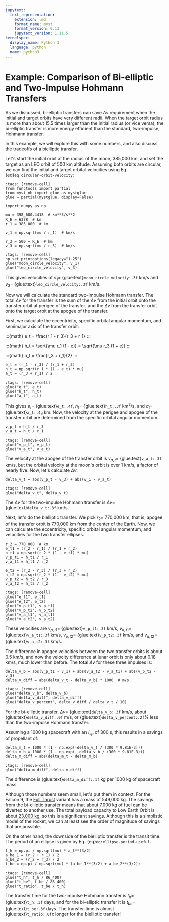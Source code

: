 ```yaml
---
jupytext:
  text_representation:
    extension: .md
    format_name: myst
    format_version: 0.13
    jupytext_version: 1.11.5
kernelspec:
  display_name: Python 3
  language: python
  name: python3
---
```


# Example: Comparison of Bi-elliptic and Two-Impulse Hohmann Transfers

As we discussed, bi-elliptic transfers can save $\Delta v$ requirement when the initial and target orbits have very different radii. When the target orbit radius is more than about 15.5 times larger than the initial radius (or vice versa), the bi-elliptic transfer is more energy efficient than the standard, two-impulse, Hohmann transfer.

In this example, we will explore this with some numbers, and also discuss the tradeoffs of a bielliptic transfer.

Let's start the initial orbit at the radius of the moon, 385,000 km, and set the target as an LEO orbit of 500 km altitude. Assuming both orbits are circular, we can find the initial and target orbital velocities using Eq. {eq}`eq:circular-orbit-velocity`:

```{code-cell} ipython3
:tags: [remove-cell]
from functools import partial
from myst_nb import glue as mystglue
glue = partial(mystglue, display=False)
```

```{code-cell} ipython3
import numpy as np

mu = 398_600.4418  # km**3/s**2
R_E = 6378  # km
r_1 = 385_000  # km

v_1 = np.sqrt(mu / r_1)  # km/s

r_3 = 500 + R_E  # km
v_3 = np.sqrt(mu / r_3)  # km/s
```

```{code-cell} ipython3
:tags: [remove-cell]
np.set_printoptions(legacy="1.25")
glue("moon_circle_velocity", v_1)
glue("leo_circle_velocity", v_3)
```

This gives velocities of $v_1 =$ {glue:text}`moon_circle_velocity:.3f` km/s and $v_3 =$ {glue:text}`leo_circle_velocity:.3f` km/s.

Now we will calculate the standard two-impulse Hohmann transfer. The total $\Delta v$ for the transfer is the sum of the $\Delta v$ from the initial orbit onto the transfer orbit at perigee of the transfer, and the $\Delta v$ from the transfer orbit onto the target orbit at the apogee of the transfer.

First, we calculate the eccentricity, specific orbital angular momentum, and semimajor axis of the transfer orbit:

:::{math}
e_t = \frac{r_1 - r_3}{r_3 + r_1}
:::

:::{math}
h_t = \sqrt{\mu r_1 (1 - e)} = \sqrt{\mu r_3 (1 + e)}
:::

:::{math}
a_t = \frac{r_3 + r_1}{2}
:::

```{code-cell} ipython3
e_t = (r_1 - r_3) / (r_1 + r_3)
h_t = np.sqrt(r_1 * (1 - e_t) * mu)
a_t = (r_3 + r_1) / 2
```

```{code-cell} ipython3
:tags: [remove-cell]
glue("e_t", e_t)
glue("h_t", h_t)
glue("a_t", a_t)
```

This gives $e_t =$ {glue:text}`e_t:.4f`, $h_t =$ {glue:text}`h_t:.3f` km<sup>2</sup>/s, and $a_t =$ {glue:text}`a_t:.4g` km. Now, the velocity at the perigee and apogee of the transfer orbit are determined from the specific orbital angular momentum.

```{code-cell} ipython3
v_p_t = h_t / r_3
v_a_t = h_t / r_1
```

```{code-cell} ipython3
:tags: [remove-cell]
glue("v_p_t", v_p_t)
glue("v_a_t", v_a_t)
```

The velocity at the apogee of the transfer orbit is $v_{a,t} =$ {glue:text}`v_a_t:.3f` km/s, but the orbital velocity at the moon's orbit is over 1 km/s, a factor of nearly five. Now, let's calculate $\Delta v$:

```{code-cell} ipython3
delta_v_t = abs(v_p_t - v_3) + abs(v_1 - v_a_t)
```

```{code-cell} ipython3
:tags: [remove-cell]
glue("delta_v_t", delta_v_t)
```

The $\Delta v$ for the two-impulse Hohmann transfer is $\Delta v =$ {glue:text}`delta_v_t:.3f` km/s.

Next, let's do the bielliptic transfer. We pick $r_2 =$ 770,000 km, that is, apogee of the transfer orbit is 770,000 km from the center of the Earth. Now, we can calculate the eccentricity, specific orbital angular momentum, and velocities for the two transfer ellipses.

```{code-cell} ipython3
r_2 = 770_000  # km
e_t1 = (r_2 - r_1) / (r_1 + r_2)
h_t1 = np.sqrt(r_2 * (1 - e_t1) * mu)
v_p_t1 = h_t1 / r_1
v_a_t1 = h_t1 / r_2

e_t2 = (r_2 - r_3) / (r_3 + r_2)
h_t2 = np.sqrt(r_2 * (1 - e_t2) * mu)
v_p_t2 = h_t2 / r_3
v_a_t2 = h_t2 / r_2
```

```{code-cell} ipython3
:tags: [remove-cell]
glue("e_t1", e_t1)
glue("e_t2", e_t2)
glue("v_p_t1", v_p_t1)
glue("v_p_t2", v_p_t2)
glue("v_a_t1", v_a_t1)
glue("v_a_t2", v_a_t2)
```

These velocities are $v_{p,t1} =$ {glue:text}`v_p_t1:.3f` km/s, $v_{a,t1} =$ {glue:text}`v_a_t1:.3f` km/s, $v_{p,t2} =$ {glue:text}`v_p_t2:.3f` km/s, and $v_{a,t2} =$ {glue:text}`v_a_t2:.3f` km/s.

The difference in apogee velocities between the two transfer orbits is about 0.5 km/s, and now the velocity difference at lunar orbit is only about 0.18 km/s, much lower than before. The total $\Delta v$ for these three impulses is:

```{code-cell} ipython3
delta_v_b = abs(v_p_t1 - v_1) + abs(v_a_t2 - v_a_t1) + abs(v_p_t2 - v_3)
delta_v_diff = abs(delta_v_t - delta_v_b) * 1000  # m/s
```

```{code-cell} ipython3
:tags: [remove-cell]
glue("delta_v_b", delta_v_b)
glue("delta_v_diff", delta_v_diff)
glue("delta_v_percent", delta_v_diff / delta_v_t / 10)
```

For the bi-elliptic transfer, $\Delta v =$ {glue:text}`delta_v_b:.3f` km/s, about {glue:text}`delta_v_diff:.0f` m/s, or {glue:text}`delta_v_percent:.2f`% less than the two-impulse Hohmann transfer.

Assuming a 1000 kg spacecraft with an $I_{sp}$ of 300 s, this results in a savings of propellant of:

```{code-cell} ipython3
delta_m_t = 1000 * (1 - np.exp(-delta_v_t / (300 * 9.81E-3)))
delta_m_b = 1000 * (1 - np.exp(- delta_v_b / (300 * 9.81E-3)))
delta_m_diff = abs(delta_m_t - delta_m_b)
```

```{code-cell} ipython3
:tags: [remove-cell]
glue("delta_m_diff", delta_m_diff)
```

The difference is {glue:text}`delta_m_diff:.1f` kg per 1000 kg of spacecraft mass.

Although those numbers seem small, let's put them in context. For the Falcon 9, the [Full Thrust](https://en.wikipedia.org/wiki/Falcon_9_Full_Thrust) variant has a mass of 549,000 kg. The savings from the bi-elliptic transfer means that about 7,000 kg of fuel can be diverted to another use. The total payload capacity to Low Earth Orbit is about [23,000 kg](https://www.spacex.com/vehicles/falcon-9/), so this is a significant savings. Although this is a simplistic model of the rocket, we can at least see the order of magnitude of savings that are possible.

On the other hand, the downside of the bielliptic transfer is the transit time. The period of an ellipse is given by Eq. {eq}`eq:ellipse-period-useful`.

```{code-cell} ipython3
t_h = np.pi / np.sqrt(mu) * a_t**(3/2)
a_be_1 = (r_2 + r_1) / 2
a_be_2 = (r_2 + r_3) / 2
t_be = np.pi / np.sqrt(mu) * (a_be_1**(3/2) + a_be_2**(3/2))
```

```{code-cell} ipython3
:tags: [remove-cell]
glue("t_h", t_h / 86_400)
glue("t_be", t_be / 86_400)
glue("t_ratio", t_be / t_h)
```

The transfer time for the two-impulse Hohmann transfer is $t_h =$ {glue:text}`t_h:.3f` days, and for the bi-elliptic transfer it is $t_{be} =$ {glue:text}`t_be:.3f` days. The transfer time is almost {glue:text}`t_ratio:.0f`x longer for the bielliptic transfer!
